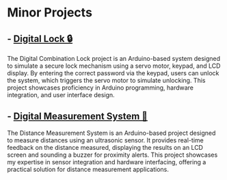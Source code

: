 # Minor Projects

## - [Digital Lock 🔒](https://github.com/Abhiraman-S-Nair/IoT-and-Robotics-Internship-2024/tree/main/Minor%20Projects/Digital%20Lock)
The Digital Combination Lock project is an Arduino-based system designed to simulate a secure lock mechanism using a servo motor, keypad, and LCD display. By entering the correct password via the keypad, users can unlock the system, which triggers the servo motor to simulate unlocking. This project showcases proficiency in Arduino programming, hardware integration, and user interface design.

## - [Digital Measurement System 📏](https://github.com/Abhiraman-S-Nair/IoT-and-Robotics-Internship-2024/tree/main/Minor%20Projects/Digital%20Measurement%20System)
The Distance Measurement System is an Arduino-based project designed to measure distances using an ultrasonic sensor. It provides real-time feedback on the distance measured, displaying the results on an LCD screen and sounding a buzzer for proximity alerts. This project showcases my expertise in sensor integration and hardware interfacing, offering a practical solution for distance measurement applications.
